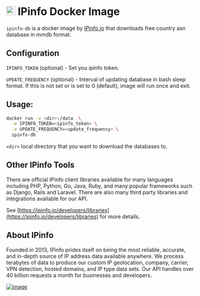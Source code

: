 # [<img src="https://ipinfo.io/static/ipinfo-small.svg" alt="IPinfo" width="24"/>](https://ipinfo.io/) IPinfo Docker Image

`ipinfo-db` is a docker image by [IPinfo.io](https://ipinfo.io) that downloads free country asn database in mmdb format.

## Configuration

`IPINFO_TOKEN` (optional) - Set you ipinfo token.

`UPDATE_FREQUENCY` (optional) - Interval of updating database in bash sleep format. If this is not set or is set to 0 (default), image will run once and exit.

## Usage:

```bash
docker run -v <dir>:/data  \
  -e IPINFO_TOKEN=<ipinfo_token> \
  -e UPDATE_FREQUENCY=<update_frequency> \
  ipinfo-db
```

`<dir>` local directory that you want to download the databases to.

## Other IPinfo Tools

There are official IPinfo client libraries available for many languages including PHP, Python, Go, Java, Ruby, and many popular frameworks such as Django, Rails and Laravel. There are also many third party libraries and integrations available for our API.

See [https://ipinfo.io/developers/libraries](https://ipinfo.io/developers/libraries) for more details.

## About IPinfo

Founded in 2013, IPinfo prides itself on being the most reliable, accurate, and in-depth source of IP address data available anywhere. We process terabytes of data to produce our custom IP geolocation, company, carrier, VPN detection, hosted domains, and IP type data sets. Our API handles over 40 billion requests a month for businesses and developers.

[![image](https://avatars3.githubusercontent.com/u/15721521?s=128&u=7bb7dde5c4991335fb234e68a30971944abc6bf3&v=4)](https://ipinfo.io/)
